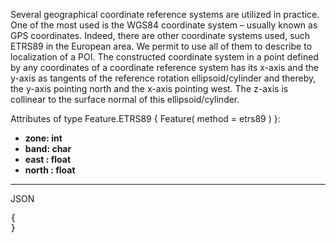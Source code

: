 Several geographical coordinate reference systems are utilized in practice. One of the most used is the WGS84 coordinate system – usually known as GPS coordinates. Indeed, there are other coordinate systems used, such ETRS89 in the European area. We permit to use all of them to describe to localization of a POI. The constructed coordinate system in a point defined by any coordinates of a coordinate reference system has its x-axis and the y-axis as tangents of the reference rotation ellipsoid/cylinder and thereby, the y-axis pointing north and the x-axis pointing west. The z-axis is collinear to the surface normal of this ellipsoid/cylinder.

Attributes of type Feature.ETRS89 { Feature( method = etrs89 ) }:
* **zone: int**
* **band: char**
* **east : float**
* **north : float**

***

JSON
<pre>
{
}
</pre>